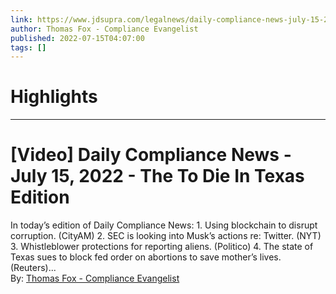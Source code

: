 ```yaml
---
link: https://www.jdsupra.com/legalnews/daily-compliance-news-july-15-2022-43666/
author: Thomas Fox - Compliance Evangelist
published: 2022-07-15T04:07:00
tags: []
---
```

# Highlights


---
# [Video] Daily Compliance News - July 15, 2022 - The To Die In Texas Edition
In today’s edition of Daily Compliance News: 1. Using blockchain to disrupt corruption. (CityAM) 2. SEC is looking into Musk’s actions re: Twitter. (NYT) 3. Whistleblower protections for reporting aliens. (Politico) 4. The state of Texas sues to block fed order on abortions to save mother’s lives. (Reuters)...  
By: [Thomas Fox - Compliance Evangelist](https://www.jdsupra.com/profile/tomfoxlaw/)